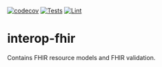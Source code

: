 [![codecov](https://codecov.io/gh/projectronin/interop-fhir/branch/master/graph/badge.svg?token=Rrn5eJg35v)](https://app.codecov.io/gh/projectronin/interop-fhir/branch/master)
[![Tests](https://github.com/projectronin/interop-fhir/actions/workflows/test.yml/badge.svg)](https://github.com/projectronin/interop-fhir/actions/workflows/test.yml)
[![Lint](https://github.com/projectronin/interop-fhir/actions/workflows/lint.yml/badge.svg)](https://github.com/projectronin/interop-fhir/actions/workflows/lint.yml)

# interop-fhir

Contains FHIR resource models and FHIR validation.
